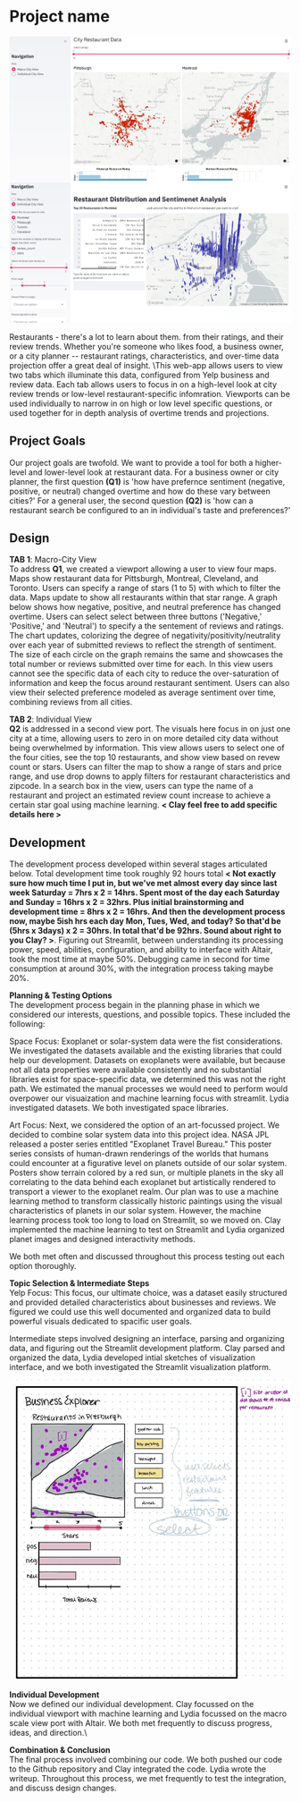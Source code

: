 # Project name

![A screenshot of macro view. Could be a GIF.](macroViewA3.jpg)
![A screenshot of individual view. Could be a GIF.](individualViewA3.jpg)

<!---[TODO: Short abstract describing the main goals and how you achieved them.]-->

Restaurants - there's a lot to learn about them.  from their ratings, and their review trends. Whether you're someone who likes food, a business owner, or a city planner -- restaurant ratings, characteristics, and over-time data projection offer a great deal of insight. \\This web-app allows users to view two tabs which illuminate this data, configured from Yelp business and review data. Each tab allows users to focus in on a high-level look at city review trends or low-level restaurant-specific infomration. Viewports can be used individually to narrow in on high or low level specific questions, or used together for in depth analysis of overtime trends and projections.

## Project Goals

<!---[TODO: **A clear description of the goals of your project.** Describe the question that you are enabling a user to answer. The question should be compelling and the solution should be focused on helping users achieve their goals. ]-->

Our project goals are twofold. We want to provide a tool for both a higher-level and lower-level look at restaurant data. For a business owner or city planner, the first question **(Q1)** is 'how have prefernce sentiment (negative, positive, or neutral) changed overtime and how do these vary between cities?' For a general user, the second question **(Q2)** is 'how can a restaurant search be configured to an in individual's taste and preferences?'

## Design

<!---[TODO: **A rationale for your design decisions.** How did you choose your particular visual encodings and interaction techniques? What alternatives did you consider and how did you arrive at your ultimate choices?]-->

**TAB 1**: Macro-City View\
To address **Q1**, we created a viewport allowing a user to view four maps. Maps show restaurant data for Pittsburgh, Montreal, Cleveland, and Toronto. Users can specify a range of stars (1 to 5) with which to filter the data. Maps update to show all restaurants within that star range. A graph below shows how negative, positive, and neutral preference has changed overtime. Users can select select between three buttons ('Negative,' 'Positive,' and 'Neutral') to specify a the sentement of reviews and ratings. The chart updates, colorizing the degree of negativity/positivity/neutrality over each year of submitted reviews to reflect the strength of sentiment. The size of each circle on the graph remains the same and showcases the total number or reviews submitted over time for each. In this view users cannot see the specific data of each city to reduce the over-saturation of information and keep the focus around restaurant sentiment. Users can also view their selected preference modeled as average sentiment over time, combining reviews from all cities.

**TAB 2**: Individual View\
**Q2** is addressed in a second view port. The visuals here focus in on just one city at a time, allowing users to zero in on more detailed city data without being overwhelmed by information. This view allows users to select one of the four cities, see the top 10 restaurants, and show view based on revew count or stars. Users can filter the map to show a range of stars and price range, and use drop downs to apply filters for restaurant characteristics and zipcode. In a search box in the view, users can type the name of a restaurant and project an estimated review count increase to achieve a certain star goal using machine learning.  **< Clay feel free to add specific details here >**

## Development

<!---[TODO: **An overview of your development process.** Describe how the work was split among the team members. Include a commentary on the development process, including answers to the following questions: Roughly how much time did you spend developing your application (in people-hours)? What aspects took the most time?]-->

The development process developed within several stages articulated below. Total development time took roughly 92 hours total **< Not exactly sure how much time I put in, but we've met almost every day since last week Saturday = 7hrs x 2 = 14hrs. Spent most of the day each Saturday and Sunday = 16hrs x 2 = 32hrs. Plus initial brainstorming and development time = 8hrs x 2 = 16hrs. And then the development process now, maybe 5ish hrs each day Mon, Tues, Wed, and today? So that'd be (5hrs x 3days) x 2 = 30hrs. In total that'd be 92hrs. Sound about right to you Clay? >**. Figuring out Streamlit, between understanding its processing power, speed, abilities, configuration, and ability to interface with Altair, took the most time at maybe 50%. Debugging came in second for time consumption at around 30%, with the integration process taking maybe 20%.

**Planning & Testing Options**\
The development process begain in the planning phase in which we considered our interests, questions, and possible topics. These included the following:

Space Focus: Exoplanet or solar-system data were the fist considerations. We investigated the datasets available and the existing libraries that could help our development. Datasets on exoplanets were available, but because not all data properties were available consistently and no substantial libraries exist for space-specific data, we determined this was not the right path. We estimated the manual processes we would need to perform would overpower our visuaization and machine learning focus with streamlit. Lydia investigated datasets. We both investigated space libraries.

Art Focus: Next, we considered the option of an art-focussed project. We decided to combine solar system data into this project idea. NASA JPL released a poster series entitled "Exoplanet Travel Bureau." This poster series consists of human-drawn renderings of the worlds that humans could encounter at a figurative level on planets outside of our solar system. Posters show terrain colored by a red sun, or multiple planets in the sky all correlating to the data behind each exoplanet but artistically rendered to transport a viewer to the exoplanet realm. Our plan was to use a machine learning method to transform classically historic paintings using the visual characteristics of planets in our solar system. However, the machine learning process took too long to load on Streamlit, so we moved on. Clay implemented the machine learning to test on Streamlit and Lydia organized planet images and designed interactivity methods.

We both met often and discussed throughout this process testing out each option thoroughly.

**Topic Selection & Intermediate Steps**\
Yelp Focus: This focus, our ultimate choice, was a dataset easily structured and provided detailed characteristics about businesses and reviews. We figured we could use this well documented and organized data to build powerful visuals dedicated to spacific user goals.

Intermediate steps involved designing an interface, parsing and organizing data, and figuring out the Streamlit development platform. Clay parsed and organized the data, Lydia developed intial sketches of visualization interface, and we both investigated the Streamlit visualization platform.

![A screenshot of visualization interface sketch. Could be a GIF.](interfaceSketchA3.jpg)

**Individual Development**\
Now we defined our individual development. Clay focussed on the individual viewport with machine learning and Lydia focussed on the macro scale view port with Altair. We both met frequently to discuss progress, ideas, and direction.\

**Combination & Conclusion**\
The final process involved combining our code. We both pushed our code to the Github repository and Clay integrated the code. Lydia wrote the writeup. Throughout this process, we met frequently to test the integration, and discuss design changes.
